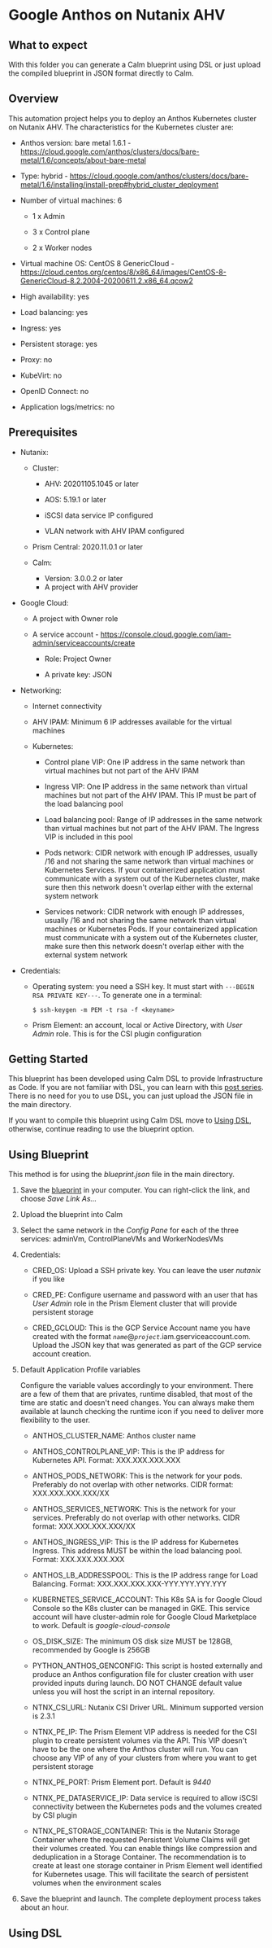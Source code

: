 # Google Anthos on Nutanix AHV


## What to expect

With this folder you can generate a Calm blueprint using DSL or just upload the compiled blueprint in JSON format directly to Calm.


## Overview

This automation project helps you to deploy an Anthos Kubernetes cluster on Nutanix AHV. The characteristics for the Kubernetes cluster are:


* Anthos version: bare metal 1.6.1 - <https://cloud.google.com/anthos/clusters/docs/bare-metal/1.6/concepts/about-bare-metal>

* Type: hybrid - <https://cloud.google.com/anthos/clusters/docs/bare-metal/1.6/installing/install-prep#hybrid_cluster_deployment>

* Number of virtual machines: 6

    * 1 x Admin

    * 3 x Control plane

    * 2 x Worker nodes


* Virtual machine OS: CentOS 8 GenericCloud - <https://cloud.centos.org/centos/8/x86_64/images/CentOS-8-GenericCloud-8.2.2004-20200611.2.x86_64.qcow2>

* High availability: yes

* Load balancing: yes

* Ingress: yes

* Persistent storage: yes

* Proxy: no

* KubeVirt: no

* OpenID Connect: no

* Application logs/metrics: no

## Prerequisites

* Nutanix:

    * Cluster:
    
        * AHV: 20201105.1045 or later
        
        * AOS: 5.19.1 or later

        * iSCSI data service IP configured

        * VLAN network with AHV IPAM configured
    
    * Prism Central: 2020.11.0.1 or later

    * Calm:
    
        * Version: 3.0.0.2 or later
        * A project with AHV provider

* Google Cloud:

    * A project with Owner role

    * A service account - <https://console.cloud.google.com/iam-admin/serviceaccounts/create>

        * Role: Project Owner

        * A private key: JSON

* Networking:

    * Internet connectivity 

    * AHV IPAM: Minimum 6 IP addresses available for the virtual machines
    
    * Kubernetes:

        * Control plane VIP: One IP address in the same network than virtual machines but not part of the AHV IPAM

        * Ingress VIP: One IP address in the same network than virtual machines but not part of the AHV IPAM. This IP must be part of the load balancing pool

        * Load balancing pool: Range of IP addresses in the same network than virtual machines but not part of the AHV IPAM. The Ingress VIP is included in this pool

        * Pods network: CIDR network with enough IP addresses, usually /16 and not sharing the same network than virtual machines or Kubernetes Services. If your containerized application must communicate with a system out of the Kubernetes cluster, make sure then this network doesn't overlap either with the external system network

        * Services network: CIDR network with enough IP addresses, usually /16 and not sharing the same network than virtual machines or Kubernetes Pods. If your containerized application must communicate with a system out of the Kubernetes cluster, make sure then this network doesn't overlap either with the external system network

* Credentials:

    * Operating system: you need a SSH key. It must start with `---BEGIN RSA PRIVATE KEY---`. To generate one in a terminal:
    
        ```console
        $ ssh-keygen -m PEM -t rsa -f <keyname>
        ```

    * Prism Element: an account, local or Active Directory, with *User Admin* role. This is for the CSI plugin configuration

## Getting Started

This blueprint has been developed using Calm DSL to provide Infrastructure as Code. If you are not familiar with DSL, you can learn with this [post series](https://www.nutanix.dev/calm-dsl). There is no need for you to use DSL, you can just upload the JSON file in the main directory.

If you want to compile this blueprint using Calm DSL move to [Using DSL](##using-dsl), otherwise, continue reading to use the blueprint option.

## Using Blueprint

This method is for using the *blueprint.json* file in the main directory. 

1. Save the [blueprint](https://raw.githubusercontent.com/pipoe2h/calm-dsl/anthos-on-ahv/blueprints/anthos-on-ahv/blueprint.json) in your computer. You can right-click the link, and choose *Save Link As...*

2. Upload the blueprint into Calm

3. Select the same network in the *Config Pane* for each of the three services: adminVm, ControlPlaneVMs and WorkerNodesVMs

4. Credentials:

    * CRED_OS: Upload a SSH private key. You can leave the user *nutanix* if you like

    * CRED_PE: Configure username and password with an user that has *User Admin* role in the Prism Element cluster that will provide persistent storage

    * CRED_GCLOUD: This is the GCP Service Account name you have created with the format *`name`*@*`project`*.iam.gserviceaccount.com. Upload the JSON key that was generated as part of the GCP service account creation.

5. Default Application Profile variables

    Configure the variable values accordingly to your environment. There are a few of them that are privates, runtime disabled, that most of the time are static and doesn't need changes. You can always make them available at launch checking the runtime icon if you need to deliver more flexibility to the user. 

    * ANTHOS_CLUSTER_NAME: Anthos cluster name

    * ANTHOS_CONTROLPLANE_VIP: This is the IP address for Kubernetes API. Format: XXX.XXX.XXX.XXX

    * ANTHOS_PODS_NETWORK: This is the network for your pods. Preferably do not overlap with other networks. CIDR format: XXX.XXX.XXX.XXX/XX

    * ANTHOS_SERVICES_NETWORK: This is the network for your services. Preferably do not overlap with other networks. CIDR format: XXX.XXX.XXX.XXX/XX

    * ANTHOS_INGRESS_VIP: This is the IP address for Kubernetes Ingress. This address MUST be within the load balancing pool. Format: XXX.XXX.XXX.XXX

    * ANTHOS_LB_ADDRESSPOOL: This is the IP address range for Load Balancing. Format: XXX.XXX.XXX.XXX-YYY.YYY.YYY.YYY

    * KUBERNETES_SERVICE_ACCOUNT: This K8s SA is for Google Cloud Console so the K8s cluster can be managed in GKE. This service account will have cluster-admin role for Google Cloud Marketplace to work. Default is  *google-cloud-console*

    * OS_DISK_SIZE: The minimum OS disk size MUST be 128GB, recommended by Google is 256GB

    * PYTHON_ANTHOS_GENCONFIG: This script is hosted externally and produce an Anthos configuration file for cluster creation with user provided inputs during launch. DO NOT CHANGE default value unless you will host the script in an internal repository.

    * NTNX_CSI_URL: Nutanix CSI Driver URL. Minimum supported version is 2.3.1

    * NTNX_PE_IP: The Prism Element VIP address is needed for the CSI plugin to create persistent volumes via the API. This VIP doesn't have to be the one where the Anthos cluster will run. You can choose any VIP of any of your clusters from where you want to get persistent storage

    * NTNX_PE_PORT: Prism Element port. Default is *9440*

    * NTNX_PE_DATASERVICE_IP: Data service is required to allow iSCSI connectivity between the Kubernetes pods and the volumes created by CSI plugin

    * NTNX_PE_STORAGE_CONTAINER: This is the Nutanix Storage Container where the requested Persistent Volume Claims will get their volumes created. You can enable things like compression and deduplication in a Storage Container. The recommendation is to create at least one storage container in Prism Element well identified for Kubernetes usage. This will facilitate the search of persistent volumes when the environment scales

6. Save the blueprint and launch. The complete deployment process takes about an hour. 

## Using DSL
